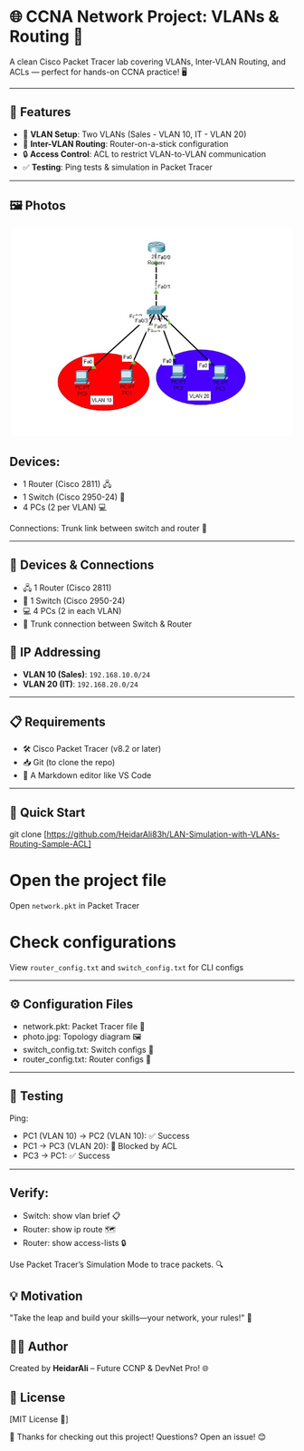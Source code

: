 # 🌐 CCNA Network Project: VLANs & Routing 🚀

A clean Cisco Packet Tracer lab covering VLANs, Inter-VLAN Routing, and ACLs — perfect for hands-on CCNA practice! 🖥️

---

## 🎯 Features

- 🏢 **VLAN Setup**: Two VLANs (Sales - VLAN 10, IT - VLAN 20)  
- 🔄 **Inter-VLAN Routing**: Router-on-a-stick configuration  
- 🔒 **Access Control**: ACL to restrict VLAN-to-VLAN communication  
- ✅ **Testing**: Ping tests & simulation in Packet Tracer  

---

## 🖼️ Photos
<p align="center">
  <img src="images/scale-lan.jpg" width="500" alt="Diagram" />
  
## Devices:
- 1 Router (Cisco 2811) 🖧
- 1 Switch (Cisco 2950-24) 🔌
- 4 PCs (2 per VLAN) 💻

Connections: Trunk link between switch and router 🌉

---

## 🧱 Devices & Connections

- 🖧 1 Router (Cisco 2811)  
- 🔌 1 Switch (Cisco 2950-24)  
- 💻 4 PCs (2 in each VLAN)  
- 🌉 Trunk connection between Switch & Router 

## 📶 IP Addressing

- **VLAN 10 (Sales)**: `192.168.10.0/24`  
- **VLAN 20 (IT)**: `192.168.20.0/24`

---

## 📋 Requirements

- 🛠️ Cisco Packet Tracer (v8.2 or later)  
- 📥 Git (to clone the repo)  
- 📝 A Markdown editor like VS Code  

---

## 🚀 Quick Start

git clone [https://github.com/HeidarAli83h/LAN-Simulation-with-VLANs-Routing-Sample-ACL]

# Open the project file
Open `network.pkt` in Packet Tracer

# Check configurations
View `router_config.txt` and `switch_config.txt` for CLI configs

---

## ⚙️ Configuration Files

- network.pkt: Packet Tracer file 📂
- photo.jpg: Topology diagram 🖼️
- switch_config.txt: Switch configs 📜
- router_config.txt: Router configs 📜

---

## 🧪 Testing

Ping:
- PC1 (VLAN 10) → PC2 (VLAN 10): ✅ Success
- PC1 → PC3 (VLAN 20): 🚫 Blocked by ACL
- PC3 → PC1: ✅ Success

---

## Verify:
- Switch: show vlan brief 📋
- Router: show ip route 🗺️
- Router: show access-lists 🔒


Use Packet Tracer’s Simulation Mode to trace packets. 🔍


## 💡 Motivation
"Take the leap and build your skills—your network, your rules!" 🌟

## 👨‍💻 Author
Created by **HeidarAli** – Future CCNP & DevNet Pro! 🌐

## 📜 License
[MIT License 📄]

🌟 Thanks for checking out this project! Questions? Open an issue! 😊
